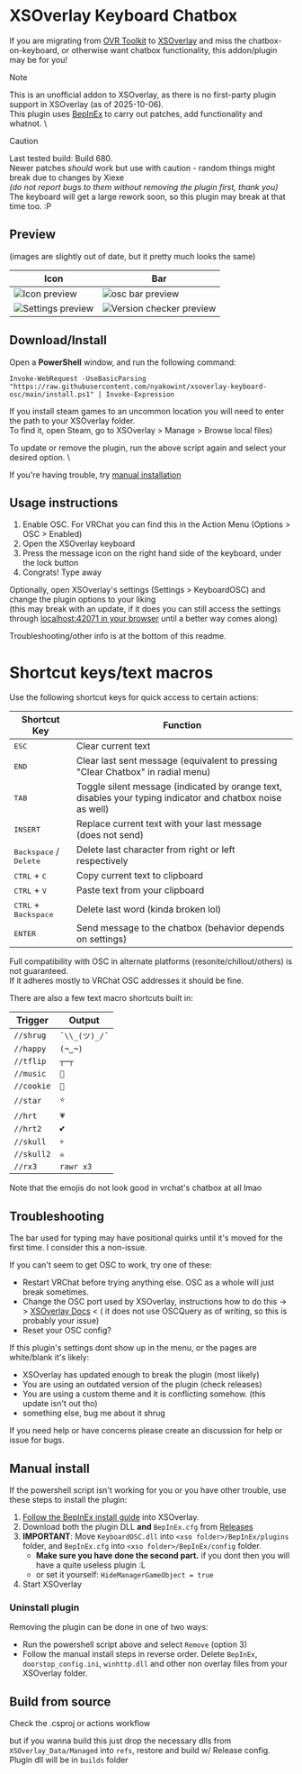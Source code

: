 # XSOverlay Keyboard Chatbox

If you are migrating from [OVR Toolkit](https://store.steampowered.com/app/1068820/OVR_Toolkit/) to [XSOverlay](https://store.steampowered.com/app/1173510/XSOverlay/) and miss the chatbox-on-keyboard, or otherwise want chatbox functionality, this addon/plugin may be for you!
  
> [!NOTE]
> This is an unofficial addon to XSOverlay, as there is no first-party plugin support in XSOverlay (as of 2025-10-06). \
> This plugin uses [BepInEx](https://docs.bepinex.dev/index.html) to carry out patches, add functionality and whatnot. \

> [!CAUTION]
> Last tested build: Build 680. \
> Newer patches *should* work but use with caution - random things might break due to changes by Xiexe \
> *(do not report bugs to them without removing the plugin first, thank you)* \
> The keyboard will get a large rework soon, so this plugin may break at that time too. :P

## Preview

(images are slightly out of date, but it pretty much looks the same)

| Icon                                                                                                                          | Bar                                                                                                                                  |
|-------------------------------------------------------------------------------------------------------------------------------|--------------------------------------------------------------------------------------------------------------------------------------|
| ![Icon preview](https://github.com/nyakowint/xsoverlay-keyboard-osc/assets/24845294/d43accef-d457-4d00-8b1f-3754e1edaa74)     | ![osc bar preview](https://github.com/nyakowint/xsoverlay-keyboard-osc/assets/24845294/61d71541-1cda-4222-bdbf-8f96fa602e0b)         |
| ![Settings preview](https://github.com/nyakowint/xsoverlay-keyboard-osc/assets/24845294/53179e68-1f21-46ec-89a7-9f3d649bbc14) | ![Version checker preview](https://github.com/nyakowint/xsoverlay-keyboard-osc/assets/24845294/6aadbcc6-263c-443d-8ffb-fce062c2cbc9) |

## Download/Install

Open a **PowerShell** window, and run the following command:

```pwsh
Invoke-WebRequest -UseBasicParsing "https://raw.githubusercontent.com/nyakowint/xsoverlay-keyboard-osc/main/install.ps1" | Invoke-Expression
```

If you install steam games to an uncommon location you will need to enter the path to your XSOverlay folder. \
To find it, open Steam, go to XSOverlay > Manage > Browse local files)

To update or remove the plugin, run the above script again and select your desired option. \

If you're having trouble, try [manual installation](#manual-installation)

## Usage instructions

1. Enable OSC. For VRChat you can find this in the Action Menu (Options > OSC > Enabled)
2. Open the XSOverlay keyboard
3. Press the message icon on the right hand side of the keyboard, under the lock button
4. Congrats! Type away

Optionally, open XSOverlay's settings (Settings > KeyboardOSC) and change the plugin options to your liking \
(this may break with an update, if it does you can still access the settings through [localhost:42071 in your browser](http://localhost:42071/apps/_UI/Default/Settings.html) until a better way comes along)

Troubleshooting/other info is at the bottom of this readme.

# Shortcut keys/text macros

Use the following shortcut keys for quick access to certain actions:

| Shortcut Key                        | Function                                                                                                  |
|-------------------------------------|-----------------------------------------------------------------------------------------------------------|
| <kbd>ESC</kbd>                      | Clear current text                                                                                        |
| <kbd>END</kbd>                      | Clear last sent message (equivalent to pressing "Clear Chatbox" in radial menu)                           |
| <kbd>TAB</kbd>                      | Toggle silent message (indicated by orange text, disables your typing indicator and chatbox noise as well) |
| <kbd>INSERT</kbd>                   | Replace current text with your last message (does not send)                                               |
| <kbd>Backspace</kbd> / <kbd>Delete</kbd> | Delete last character from right or left respectively                                                     |
| <kbd>CTRL</kbd> + <kbd>C</kbd>      | Copy current text to clipboard                                                                            |
| <kbd>CTRL</kbd> + <kbd>V</kbd>      | Paste text from your clipboard                                                                            |
| <kbd>CTRL</kbd> + <kbd>Backspace</kbd> | Delete last word (kinda broken lol)                                                                       |
| <kbd>ENTER</kbd>                    | Send message to the chatbox (behavior depends on settings)                                                |

Full compatibility with OSC in alternate platforms (resonite/chillout/others) is not guaranteed. \
If it adheres mostly to VRChat OSC addresses it should be fine.

There are also a few text macro shortcuts built in:

| Trigger     | Output           |
|-------------|------------------|
| `//shrug`   | `¯\\_(ツ)_/¯`    |
| `//happy`   | `(¬‿¬)`          |
| `//tflip`   | `┬─┬`            |
| `//music`   | `🎵`             |
| `//cookie`  | `🍪`             |
| `//star`    | `⭐`             |
| `//hrt`     | `💗`             |
| `//hrt2`    | `💕`             |
| `//skull`   | `💀`             |
| `//skull2`  | `☠`              |
| `//rx3`     | `rawr x3`        |

Note that the emojis do not look good in vrchat's chatbox at all lmao 

## Troubleshooting

The bar used for typing may have positional quirks until it's moved for the first time. I consider this a
non-issue.

If you can't seem to get OSC to work, try one of these:

- Restart VRChat before trying anything else. OSC as a whole will just break sometimes.
- Change the OSC port used by XSOverlay, instructions how to do this -> > [XSOverlay Docs](https://xsoverlay.vercel.app/commonissues#ports-bindings) < (
  it does not use OSCQuery as of writing, so this is probably your issue)
- Reset your OSC config?

If this plugin's settings dont show up in the menu, or the pages are white/blank it's likely:

- XSOverlay has updated enough to break the plugin (most likely)
- You are using an outdated version of the plugin (check releases)
- You are using a custom theme and it is conflicting somehow. (this update isn't out tho)
- something else, bug me about it shrug

If you need help or have concerns please create an discussion for help or issue for bugs.


## Manual install

If the powershell script isn't working for you or you have other trouble, use these steps to install the plugin:

1. [Follow the BepInEx install guide](https://docs.bepinex.dev/articles/user_guide/installation/index.html) into
   XSOverlay.
2. Download both the plugin DLL **and** `BepInEx.cfg` from [Releases](../../releases/latest)
3. **IMPORTANT**: Move `KeyboardOSC.dll` into `<xso folder>/BepInEx/plugins` folder,
   and `BepInEx.cfg` into `<xso folder>/BepInEx/config` folder.
    - **Make sure you have done the second part.** if you dont then you will have a quite useless plugin :L
    - or set it yourself: `HideManagerGameObject = true`
4. Start XSOverlay

### Uninstall plugin

Removing the plugin can be done in one of two ways:
- Run the powershell script above and select `Remove` (option 3)
- Follow the manual install steps in reverse order. Delete `BepInEx`, `doorstop_config.ini`, `winhttp.dll` and other non
  overlay files from your XSOverlay folder.

## Build from source

Check the .csproj or actions workflow

but if you wanna build this just drop the necessary dlls from `XSOverlay_Data/Managed` into `refs`, restore and build w/
Release config. Plugin dll will be in `builds` folder